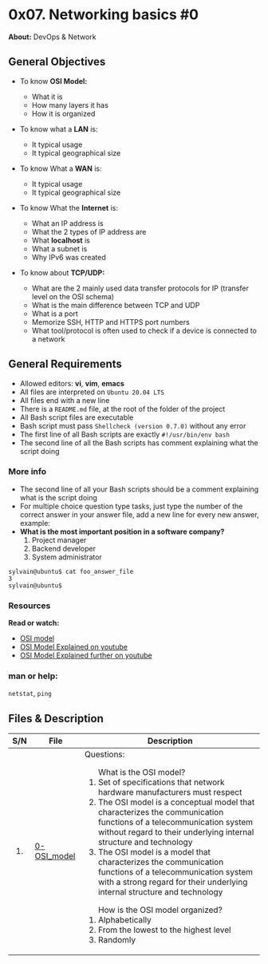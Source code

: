 # 0x07. Networking basics #0
**About:** DevOps & Network

## General Objectives
* To know **OSI Model:**
	* What it is
	* How many layers it has
	* How it is organized

* To know what a **LAN** is:
	* It typical usage
	* It typical geographical size

* To know What a **WAN** is:
	* It typical usage
	* It typical geographical size

* To know What the **Internet** is:
	* What an IP address is
	* What the 2 types of IP address are
	* What **localhost** is
	* What a subnet is
	* Why IPv6 was created

* To know about **TCP/UDP:**
	* What are the 2 mainly used data transfer protocols for IP (transfer level on the OSI schema)
	* What is the main difference between TCP and UDP
	* What is a port
	* Memorize SSH, HTTP and HTTPS port numbers
	* What tool/protocol is often used to check if a device is connected to a network

## General Requirements
* Allowed editors: **vi**, **vim**, **emacs**
* All files are interpreted on ``Ubuntu 20.04 LTS``
* All files end with a new line
* There is a ``README.md`` file, at the root of the folder of the project
* All Bash script files are executable
* Bash script must pass ``Shellcheck (version 0.7.0)`` without any error
* The first line of all Bash scripts are exactly ``#!/usr/bin/env bash``
* The second line of all the Bash scripts has comment explaining what the script doing
### More info
* The second line of all your Bash scripts should be a comment explaining what is the script doing
* For multiple choice question type tasks, just type the number of the correct answer in your answer file, add a new line for every new answer, example: 
* **What is the most important position in a software company?**<ol><li>Project manager</li><li>Backend developer</li><li>System administrator</li></ol>

```
sylvain@ubuntu$ cat foo_answer_file
3
sylvain@ubuntu$
```

### Resources
**Read or watch:**
* [OSI model](https://en.wikipedia.org/wiki/OSI_model)
* [OSI Model Explained on youtube](https://www.youtube.com/watch?v=LANW3m7UgWs)
* [OSI Model Explained further on youtube](https://www.youtube.com/watch?v=vv4y_uOneC0)

### man or help:
``netstat``, ``ping``

## Files & Description
|  S/N	|	File	|	Description	|
|:-----:|---------------|-----------------------|
|  1.	|[0-OSI_model](https://github.com/Dikachis/alx-system_engineering-devops/blob/main/0x07-networking_basics/0-OSI_model) | Questions: <ol>What is the OSI model?<li>Set of specifications that network hardware manufacturers must respect</li><li>The OSI model is a conceptual model that characterizes the communication functions of a telecommunication system without regard to their underlying internal structure and technology</li><li>The OSI model is a model that characterizes the communication functions of a telecommunication system with a strong regard for their underlying internal structure and technology</li></ol><ol>How is the OSI model organized?<li>Alphabetically</li><li>From the lowest to the highest level</li><li>Randomly</li></ol> |
